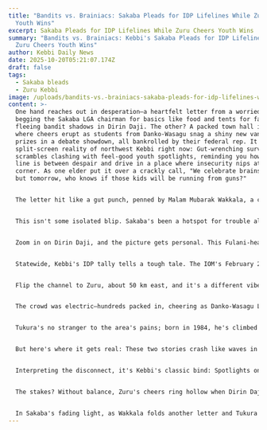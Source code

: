 ```yaml
---
title: "Bandits vs. Brainiacs: Sakaba Pleads for IDP Lifelines While Zuru Cheers
  Youth Wins"
excerpt: Sakaba Pleads for IDP Lifelines While Zuru Cheers Youth Wins
summary: "Bandits vs. Brainiacs: Kebbi's Sakaba Pleads for IDP Lifelines While
  Zuru Cheers Youth Wins"
author: Kebbi Daily News
date: 2025-10-20T05:21:07.174Z
draft: false
tags:
  - Sakaba bleads
  - Zuru Kebbi
image: /uploads/bandits-vs.-brainiacs-sakaba-pleads-for-idp-lifelines-while-zuru-cheers-youth-wins.jpg
content: >-
  One hand reaches out in desperation—a heartfelt letter from a worried local
  begging the Sakaba LGA chairman for basics like food and tents for families
  fleeing bandit shadows in Dirin Daji. The other? A packed town hall in Zuru,
  where cheers erupt as students from Danko-Wasagu snag a shiny new van and cash
  prizes in a debate showdown, all bankrolled by their federal rep. It's the
  split-screen reality of northwest Kebbi right now: Gut-wrenching survival
  scrambles clashing with feel-good youth spotlights, reminding you how thin the
  line is between despair and drive in a place where insecurity nips at every
  corner. As one elder put it over a crackly call, "We celebrate brains today,
  but tomorrow, who knows if those kids will be running from guns?"


  The letter hit like a gut punch, penned by Malam Mubarak Wakkala, a concerned resident who's seen too many neighbors bolt from Dirin Daji—a dusty cluster of villages in Sakaba LGA, hugging the edge of Kebbi's bandit belt. Dated just days ago, it lands square on the desk of Executive Chairman Alhaji Dauda M. Sakaba, laying out the raw deal: Families—dads hauling what they can, moms clutching kids—fleeing recent flare-ups of communal unrest and armed raids. No roofs over their heads, no steady meals, water that's more mud than mercy, and docs nowhere in sight. Wakkala's not mincing words; he's calling for tents, grub, meds, and some counseling to patch up the mental scars. "Our resources are stretched thin," he writes, but the community's pitching in where it can—neighbors sharing scraps, elders pooling what little they've got. It's the kind of grassroots grit that keeps places like Dirin Daji from crumbling entirely, but without big help, it's just delaying the inevitable.


  This isn't some isolated blip. Sakaba's been a hotspot for trouble all year, with banditry spilling over from Zamfara and Sokoto like a bad neighbor feud that never ends. Just last week, on October 6, the Nigerian Bar Association put out a stark warning: Skip nine Kebbi LGAs—including Sakaba and Dirin Daji—for any court business, thanks to kidnapping spikes that have folks glancing over their shoulders at every rustle in the bush. Reports from early October dismissed rumors of a full-on raid in nearby Maku-ku village, but locals aren't buying the all-clear—whispers of skirmishes and rustling keep the fear fresh. Back in July, state officials shelled out N14 million for land to resettle flood-hit IDPs in Argungu, but Sakaba's crew hasn't seen that kind of spotlight yet. Banditry's not new here; a 2024 study hammered home how it's gutting school attendance in Sakaba, with kids ditching classes for safer spots or just staying home to help guard the herd.


  Zoom in on Dirin Daji, and the picture gets personal. This Fulani-heavy area, dotted with mud huts and grazing trails, has folks like Wakkala watching families huddle in makeshift camps—think tarps strung between trees, cooking over open fires with whatever beans or millet they scrounged. The letter spells it out: No shelter means nights exposed to the harmattan chill creeping in now; food's sporadic, hitting kids hardest with stunted growth and tummy troubles; water? Often from streams that double as cattle paths. Meds are a joke—nearest clinic's a trek away, and if bandits are prowling, that's a no-go. Psychosocial stuff? Forget it; trauma from raids lingers, turning quiet kids into ones who jump at shadows. Wakkala's plea isn't dramatic—it's desperate, ending with a nod to Dauda's "leadership and compassion" to flip the script on lost dignity.


  Statewide, Kebbi's IDP tally tells a tough tale. The IOM's February 2025 snapshot pegged northern Nigeria with thousands displaced, Kebbi pulling its share from floods and fights—though exact Dirin Daji numbers are fuzzy, local estimates hover around 200-300 souls in this latest wave. Back in March, First Lady Hajia Zainab Idris handed out Ramadan grub to IDP spots and leprosy camps, a solid gesture but more bandage than cure. Echoes of 2022, when Governor Bagudu toured camps vowing returns home, but many families are still looping—flee, huddle, hope, repeat. In Sakaba, where poverty clocks 72% and youth joblessness 40%, these displacements aren't just stats; they're families fracturing, kids dropping out, women shouldering loads that break backs.


  Flip the channel to Zuru, about 50 km east, and it's a different vibe—one that's got folks clapping and dreaming bigger. On October 17, Hon. Kabir Ibrahim Tukura— the federal rep for Zuru, Fakai, Sakaba, Danko-Wasagu, and chairman of the House Committee on FCT Area Councils—rolled into Zuru Town Hall for the finals of the Zuru Youth Week/Brain of Zuru Emirate Competition. He wasn't flying solo; the Emir, Alhaji Muhammadu Sanusi Mika’ilu (Sami Gomo III), was right there, adding that royal stamp. Tukura's office teamed up with the Zuru Youth Development and Cultural Association (ZYDCA) to sponsor the whole shebang, pulling in students from across the emirate to flex their smarts in debates and quizzes.


  The crowd was electric—hundreds packed in, cheering as Danko-Wasagu LGA's team clinched top spot, walking away with a brand-new vehicle to boot. Every participant? Pocketed N50,000 just for showing up and shining. Tukura, fresh off motions in Abuja to beef up security in his patch (like that October 10 push on Zuru insecurity), used the mic to hype education as the real weapon against woes. "These kids are our future," he said, per event clips, "and we're investing in them now so they don't have to run later." It's part of his playbook—earlier this year, he backed Uhola Festival arts in May and a football tourney wrap in December 2024, blending culture with cash to keep youth engaged.


  Tukura's no stranger to the area's pains; born in 1984, he's climbed from local roots to House rep, chairing committees that hit close to home. His August 23 visit to the late Emir's family showed the personal touch, and this event? It's empowerment in action—N50K per kid could cover books or a semester's fees, while that van for Danko-Wasagu means safer rides for events or even emergency runs. ZYDCA's been grinding since 2025, turning youth week into a yearly brain bash that spotlights talent from spots like Sakaba, where schools are half-empty from bandit scares.


  But here's where it gets real: These two stories crash like waves in the same shallow pool. Dirin Daji's IDPs are the fallout from the insecurity Tukura's fighting in Abuja, while Zuru's cheers are the antidote—arming kids with smarts so they don't end up displaced. Kebbi's northwest is a pressure cooker: Banditry's up 25% this year, per IPC, emptying villages and swelling camps. Floods in August chased more into limbo, and with 72% poverty, one raid can wipe a family's slate. Wakkala's letter to Dauda? It's a cry for the basics NEMA skimps on—last year's camps saw moms birthing on bush paths, per old Sun reports that still sting. Tukura's prizes? Noble, but N50K won't rebuild a torched hut or stock a clinic.


  Interpreting the disconnect, it's Kebbi's classic bind: Spotlights on wins like Zuru's debate distract from the grind in Sakaba. Governor Idris has tossed N50 million at Bunza floods, but Sakaba's share? Crumbs. Federal IDP funds hit N10 billion nationwide, but northern states like Kebbi snag just 20%, tangled in audits. Banditry's the root—raids rustle cattle, torch farms, displace 500 in Sakaba alone this quarter. Solutions? Dauda could tap SEMA for quick tents and grub, while Tukura links his youth cash to skills for IDP kids—think debate clubs in camps. Broader: Idris's N2 billion security boost needs LGA eyes, like mobile patrols in Dirin Daji. Federally, Tinubu's "renewed hope" should funnel more to psychosocial nets, as UNICEF pushes for northern trauma kits.


  The stakes? Without balance, Zuru's cheers ring hollow when Dirin Daji's kids can't even attend. Wakkala's faith in Dauda's "compassion" is the hook—will it land aid before winter bites? As Emir Sanusi watched those debaters shine, maybe he saw the bridge: Brains to broker peace, turning bandit trails to trade paths.


  In Sakaba's fading light, as Wakkala folds another letter and Tukura's van hums away from Zuru, Kebbi's story boils down to this: One spark of smarts can light the way, but ignore the shadows in Dirin Daji, and the whole fire goes out. Chairman Dauda, Rep Tukura—your move. These families aren't asking for gold; just a fair shot at tomorrow. Get it right, and Sakaba's not just surviving—it's thriving.
---
```

